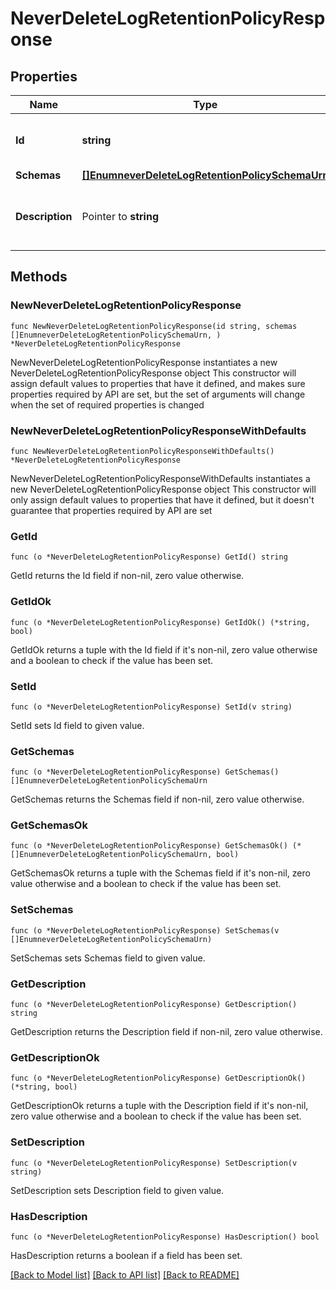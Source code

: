 # NeverDeleteLogRetentionPolicyResponse

## Properties

Name | Type | Description | Notes
------------ | ------------- | ------------- | -------------
**Id** | **string** | Name of the Log Retention Policy | 
**Schemas** | [**[]EnumneverDeleteLogRetentionPolicySchemaUrn**](EnumneverDeleteLogRetentionPolicySchemaUrn.md) |  | 
**Description** | Pointer to **string** | A description for this Log Retention Policy | [optional] 

## Methods

### NewNeverDeleteLogRetentionPolicyResponse

`func NewNeverDeleteLogRetentionPolicyResponse(id string, schemas []EnumneverDeleteLogRetentionPolicySchemaUrn, ) *NeverDeleteLogRetentionPolicyResponse`

NewNeverDeleteLogRetentionPolicyResponse instantiates a new NeverDeleteLogRetentionPolicyResponse object
This constructor will assign default values to properties that have it defined,
and makes sure properties required by API are set, but the set of arguments
will change when the set of required properties is changed

### NewNeverDeleteLogRetentionPolicyResponseWithDefaults

`func NewNeverDeleteLogRetentionPolicyResponseWithDefaults() *NeverDeleteLogRetentionPolicyResponse`

NewNeverDeleteLogRetentionPolicyResponseWithDefaults instantiates a new NeverDeleteLogRetentionPolicyResponse object
This constructor will only assign default values to properties that have it defined,
but it doesn't guarantee that properties required by API are set

### GetId

`func (o *NeverDeleteLogRetentionPolicyResponse) GetId() string`

GetId returns the Id field if non-nil, zero value otherwise.

### GetIdOk

`func (o *NeverDeleteLogRetentionPolicyResponse) GetIdOk() (*string, bool)`

GetIdOk returns a tuple with the Id field if it's non-nil, zero value otherwise
and a boolean to check if the value has been set.

### SetId

`func (o *NeverDeleteLogRetentionPolicyResponse) SetId(v string)`

SetId sets Id field to given value.


### GetSchemas

`func (o *NeverDeleteLogRetentionPolicyResponse) GetSchemas() []EnumneverDeleteLogRetentionPolicySchemaUrn`

GetSchemas returns the Schemas field if non-nil, zero value otherwise.

### GetSchemasOk

`func (o *NeverDeleteLogRetentionPolicyResponse) GetSchemasOk() (*[]EnumneverDeleteLogRetentionPolicySchemaUrn, bool)`

GetSchemasOk returns a tuple with the Schemas field if it's non-nil, zero value otherwise
and a boolean to check if the value has been set.

### SetSchemas

`func (o *NeverDeleteLogRetentionPolicyResponse) SetSchemas(v []EnumneverDeleteLogRetentionPolicySchemaUrn)`

SetSchemas sets Schemas field to given value.


### GetDescription

`func (o *NeverDeleteLogRetentionPolicyResponse) GetDescription() string`

GetDescription returns the Description field if non-nil, zero value otherwise.

### GetDescriptionOk

`func (o *NeverDeleteLogRetentionPolicyResponse) GetDescriptionOk() (*string, bool)`

GetDescriptionOk returns a tuple with the Description field if it's non-nil, zero value otherwise
and a boolean to check if the value has been set.

### SetDescription

`func (o *NeverDeleteLogRetentionPolicyResponse) SetDescription(v string)`

SetDescription sets Description field to given value.

### HasDescription

`func (o *NeverDeleteLogRetentionPolicyResponse) HasDescription() bool`

HasDescription returns a boolean if a field has been set.


[[Back to Model list]](../README.md#documentation-for-models) [[Back to API list]](../README.md#documentation-for-api-endpoints) [[Back to README]](../README.md)


